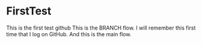 # FirstTest
This is the first test github
This is the BRANCH flow.
I will remember this first time that I log on GitHub.
And this is the main flow.

